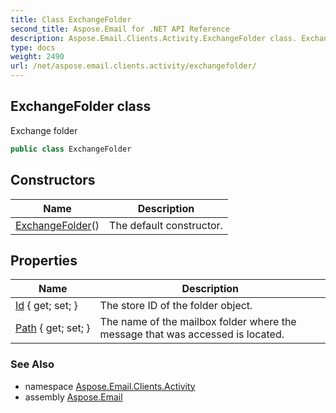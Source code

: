 ```yaml
---
title: Class ExchangeFolder
second_title: Aspose.Email for .NET API Reference
description: Aspose.Email.Clients.Activity.ExchangeFolder class. Exchange folder
type: docs
weight: 2490
url: /net/aspose.email.clients.activity/exchangefolder/
---
```

## ExchangeFolder class

Exchange folder

```csharp
public class ExchangeFolder
```

## Constructors

| Name | Description |
| --- | --- |
| [ExchangeFolder](exchangefolder/)() | The default constructor. |

## Properties

| Name | Description |
| --- | --- |
| [Id](../../aspose.email.clients.activity/exchangefolder/id/) { get; set; } | The store ID of the folder object. |
| [Path](../../aspose.email.clients.activity/exchangefolder/path/) { get; set; } | The name of the mailbox folder where the message that was accessed is located. |

### See Also

* namespace [Aspose.Email.Clients.Activity](../../aspose.email.clients.activity/)
* assembly [Aspose.Email](../../)


